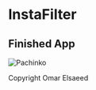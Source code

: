 # InstaFilter 

## Finished App 

![Pachinko](https://github.com/OmarElsaeed/Images/blob/main/InstaFilter.gif)


Copyright Omar Elsaeed
